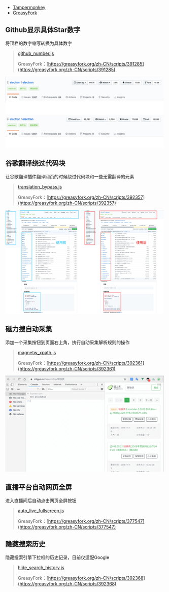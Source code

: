 * [Tampermonkey](http://www.tampermonkey.net/)
* [GreasyFork](https://greasyfork.org/zh-CN)

## Github显示具体Star数字
将顶栏的数字缩写转换为具体数字

>[github_number.js](github_number.js)
>
>GreasyFork：[https://greasyfork.org/zh-CN/scripts/391285](https://greasyfork.org/zh-CN/scripts/391285)

<img src="screenshots/github_number.jpg" width="500"/>

## 谷歌翻译绕过代码块
让谷歌翻译插件翻译网页的时候绕过代码块和一些无需翻译的元素
>[translation_bypass.js](translation_bypass.js)
>
>GreasyFork：[https://greasyfork.org/zh-CN/scripts/392357](https://greasyfork.org/zh-CN/scripts/392357)

<img src="screenshots/translation_bypass.jpg" width="500"/>

## 磁力搜自动采集
添加一个采集按钮到页面右上角，执行自动采集解析规则的操作
>[magnetw_xpath.js](magnetw_xpath.js)
>
>GreasyFork：[https://greasyfork.org/zh-CN/scripts/392361](https://greasyfork.org/zh-CN/scripts/392361)

<img src="screenshots/magnetw_xpath.gif" width="500"/>


## 直播平台自动网页全屏
进入直播间后自动点击网页全屏按钮

>[auto\_live_fullscreen.js](auto_live_fullscreen.js)
>
>GreasyFork：[https://greasyfork.org/zh-CN/scripts/377547](https://greasyfork.org/zh-CN/scripts/377547)

## 隐藏搜索历史
隐藏搜索引擎下拉框的历史记录，目前仅适配Google

>[hide\_search_history.js](hide_search_history.js)
>
>GreasyFork：[https://greasyfork.org/zh-CN/scripts/392368](https://greasyfork.org/zh-CN/scripts/392368)
